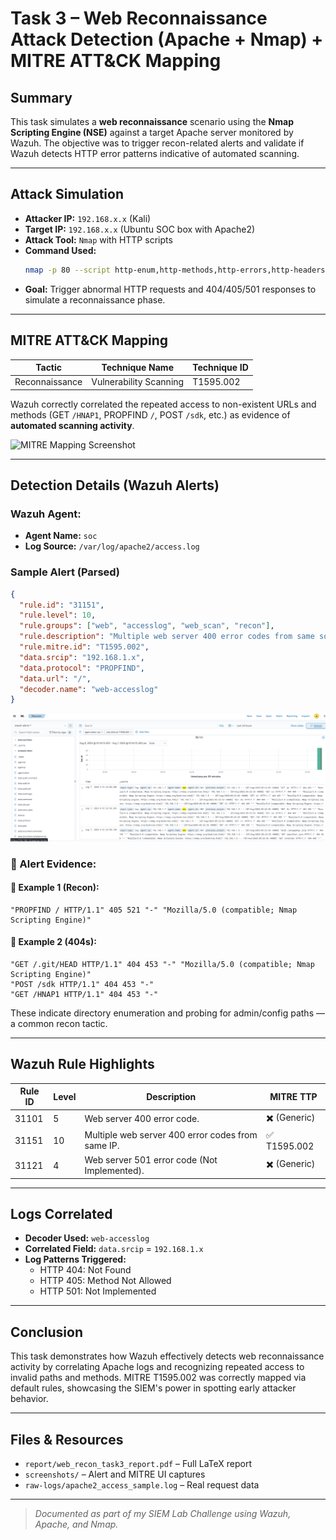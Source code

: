 
#  Task 3 – Web Reconnaissance Attack Detection (Apache + Nmap) + MITRE ATT&CK Mapping

##  Summary

This task simulates a **web reconnaissance** scenario using the **Nmap Scripting Engine (NSE)** against a target Apache server monitored by Wazuh. The objective was to trigger recon-related alerts and validate if Wazuh detects HTTP error patterns indicative of automated scanning.

---

##  Attack Simulation

- **Attacker IP:** `192.168.x.x` (Kali)
- **Target IP:** `192.168.x.x` (Ubuntu SOC box with Apache2)
- **Attack Tool:** `Nmap` with HTTP scripts
- **Command Used:**
  ```bash
  nmap -p 80 --script http-enum,http-methods,http-errors,http-headers 192.168.x.x
  ```
- **Goal:** Trigger abnormal HTTP requests and 404/405/501 responses to simulate a reconnaissance phase.

---

## MITRE ATT&CK Mapping

| Tactic           | Technique Name            | Technique ID  |
|------------------|---------------------------|---------------|
| Reconnaissance   | Vulnerability Scanning     | T1595.002     |

Wazuh correctly correlated the repeated access to non-existent URLs and methods (GET `/HNAP1`, PROPFIND `/`, POST `/sdk`, etc.) as evidence of **automated scanning activity**.

![MITRE Mapping Screenshot](screenshots/mitre_mapping_ui.png)

---

##  Detection Details (Wazuh Alerts)

###  Wazuh Agent:
- **Agent Name:** `soc`
- **Log Source:** `/var/log/apache2/access.log`

###  Sample Alert (Parsed)

```json
{
  "rule.id": "31151",
  "rule.level": 10,
  "rule.groups": ["web", "accesslog", "web_scan", "recon"],
  "rule.description": "Multiple web server 400 error codes from same source ip.",
  "rule.mitre.id": "T1595.002",
  "data.srcip": "192.168.1.x",
  "data.protocol": "PROPFIND",
  "data.url": "/",
  "decoder.name": "web-accesslog"
}
```

![Alert Screenshot](screenshots/wazuh_alert_rule31151.png)

### 🧾 Alert Evidence:

#### 🔹 Example 1 (Recon):
```
"PROPFIND / HTTP/1.1" 405 521 "-" "Mozilla/5.0 (compatible; Nmap Scripting Engine)"
```

#### 🔹 Example 2 (404s):
```
"GET /.git/HEAD HTTP/1.1" 404 453 "-" "Mozilla/5.0 (compatible; Nmap Scripting Engine)"
"POST /sdk HTTP/1.1" 404 453 "-"
"GET /HNAP1 HTTP/1.1" 404 453 "-"
```

These indicate directory enumeration and probing for admin/config paths — a common recon tactic.

---

##  Wazuh Rule Highlights

| Rule ID | Level | Description                                           | MITRE TTP   |
|---------|-------|-------------------------------------------------------|-------------|
| 31101   | 5     | Web server 400 error code.                            | ✖️ (Generic) |
| 31151   | 10    | Multiple web server 400 error codes from same IP.     | ✅ T1595.002 |
| 31121   | 4     | Web server 501 error code (Not Implemented).          | ✖️ (Generic) |

---

##  Logs Correlated

- **Decoder Used:** `web-accesslog`
- **Correlated Field:** `data.srcip` = `192.168.1.x`
- **Log Patterns Triggered:**
  - HTTP 404: Not Found
  - HTTP 405: Method Not Allowed
  - HTTP 501: Not Implemented

---

##  Conclusion

This task demonstrates how Wazuh effectively detects web reconnaissance activity by correlating Apache logs and recognizing repeated access to invalid paths and methods. MITRE T1595.002 was correctly mapped via default rules, showcasing the SIEM's power in spotting early attacker behavior.

---

## Files & Resources

- `report/web_recon_task3_report.pdf` – Full LaTeX report
- `screenshots/` – Alert and MITRE UI captures 
- `raw-logs/apache2_access_sample.log` – Real request data

---

> *Documented as part of my  SIEM Lab Challenge using Wazuh, Apache, and Nmap.*
